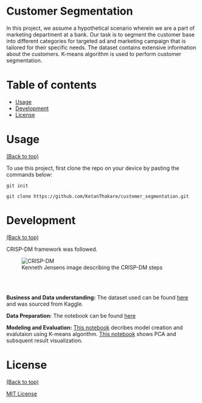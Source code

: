 # Customer Segmentation
In this project, we assume a hypothetical scenario wherein we are a part of marketing department at a bank. Our task is to segment the customer base into different categories for targeted ad and marketing campaign that is tailored for their specific needs. The dataset contains extensive information about the customers. K-means algorithm is used to perform customer segmentation. 

# Table of contents
- [Usage](#usage)
- [Development](#development)
- [License](#license)


# Usage
[(Back to top)](#table-of-contents)

To use this project, first clone the repo on your device by pasting the commands below:

```git init```

```git clone https://github.com/KetanThakare/customer_segmentation.git```



# Development
[(Back to top)](#table-of-contents)

CRISP-DM framework was followed.
<figure>
  <img
  src="https://github.com/KetanThakare/employee-attrition-predictor/blob/main/Pictures/CRISP-DM.png"
  alt="CRISP-DM">
  <figcaption>Kenneth Jensens image describing the CRISP-DM steps</figcaption>
</figure>

\
&nbsp;

**Business and Data understanding:** The dataset used can be found [here](Marketing_data.csv) and was sourced from Kaggle.

**Data Preparation:** The notebook can be found [here](EDA.ipynb)

**Modeling and Evaluation:** [This notebook](Market%20segmentation%20using%20K-means.ipynb) decribes model creation and evalutaion using K-means algorithm. [This notebook](PCA%20and%20result%20visualization) shows PCA and subsquent result visualization. 


# License
[(Back to top)](#table-of-contents)

[MIT License](https://github.com/git/git-scm.com/blob/main/MIT-LICENSE.txt)

